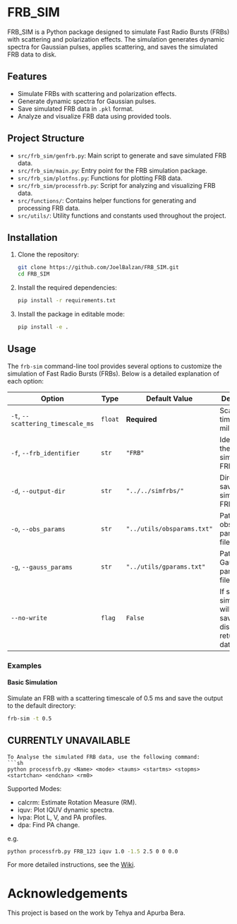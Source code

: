 # FRB_SIM

FRB_SIM is a Python package designed to simulate Fast Radio Bursts (FRBs) with scattering and polarization effects. The simulation generates dynamic spectra for Gaussian pulses, applies scattering, and saves the simulated FRB data to disk.

## Features

- Simulate FRBs with scattering and polarization effects.
- Generate dynamic spectra for Gaussian pulses.
- Save simulated FRB data in `.pkl` format.
- Analyze and visualize FRB data using provided tools.

## Project Structure

- `src/frb_sim/genfrb.py`: Main script to generate and save simulated FRB data.
- `src/frb_sim/main.py`: Entry point for the FRB simulation package.
- `src/frb_sim/plotfns.py`: Functions for plotting FRB data.
- `src/frb_sim/processfrb.py`: Script for analyzing and visualizing FRB data.
- `src/functions/`: Contains helper functions for generating and processing FRB data.
- `src/utils/`: Utility functions and constants used throughout the project.

## Installation

1. Clone the repository:
    ```sh
    git clone https://github.com/JoelBalzan/FRB_SIM.git
    cd FRB_SIM
    ```

2. Install the required dependencies:
    ```sh
    pip install -r requirements.txt
    ```

3. Install the package in editable mode:
    ```sh
    pip install -e .
    ```

## Usage
The `frb-sim` command-line tool provides several options to customize the simulation of Fast Radio Bursts (FRBs). Below is a detailed explanation of each option:

| Option                     | Type    | Default Value               | Description                                                                 |
|----------------------------|---------|-----------------------------|-----------------------------------------------------------------------------|
| `-t`, `--scattering_timescale_ms` | `float` | **Required**              | Scattering time scale in milliseconds.                                      |
| `-f`, `--frb_identifier`   | `str`   | `"FRB"`                     | Identifier for the simulated FRB.                                           |
| `-d`, `--output-dir`       | `str`   | `"../../simfrbs/"`          | Directory to save the simulated FRB data.                                   |
| `-o`, `--obs_params`       | `str`   | `"../utils/obsparams.txt"`  | Path to the observation parameters file.                                    |
| `-g`, `--gauss_params`     | `str`   | `"../utils/gparams.txt"`    | Path to the Gaussian parameters file.                                       |
| `--no-write`               | `flag`  | `False`                     | If set, the simulation will not be saved to disk and will return the data instead. |

### Examples

#### Basic Simulation
Simulate an FRB with a scattering timescale of 0.5 ms and save the output to the default directory:
```sh
frb-sim -t 0.5
```

## CURRENTLY UNAVAILABLE
```
To Analyse the simulated FRB data, use the following command:
```sh
python processfrb.py <Name> <mode> <taums> <startms> <stopms> <startchan> <endchan> <rm0>
```
Supported Modes:
 - calcrm: Estimate Rotation Measure (RM).
 - iquv: Plot IQUV dynamic spectra.
 - lvpa: Plot L, V, and PA profiles.
 - dpa: Find PA change.

e.g.
```sh
python processfrb.py FRB_123 iquv 1.0 -1.5 2.5 0 0 0.0
```
For more detailed instructions, see the [Wiki](https://github.com/JoelBalzan/FRB_SIM/wiki).

# Acknowledgements
This project is based on the work by Tehya and Apurba Bera.
